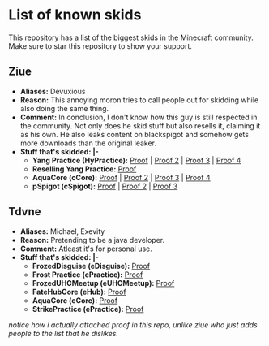 # List of known skids

This repository has a list of the biggest skids in the Minecraft community.
Make sure to star this repository to show your support.

## Ziue
- <b>Aliases:</b> Devuxious
- <b>Reason:</b> This annoying moron tries to call people out for skidding while also doing the same thing.
- <b>Comment:</b> In conclusion, I don't know how this guy is still respected in the community. Not only does he skid stuff but also resells it, claiming it as his own. He also leaks content on blackspigot and somehow gets more downloads than the original leaker.
- <b>Stuff that's skidded: |-</b>
  - <b>Yang Practice (HyPractice):</b> [Proof](https://prnt.sc/UMXiW22sdD-i) | [Proof 2](https://prnt.sc/9qv6krOMq9CS) | [Proof 3](https://prnt.sc/Ie4Upn9wFeWL) | [Proof 4](https://prnt.sc/AKR0sbXh_7xH)
  - <b>Reselling Yang Practice:</b> [Proof](https://prnt.sc/WKphFl7NfIyn)
  - <b>AquaCore (cCore):</b> [Proof](https://prnt.sc/PR3-RVn_3dNX) | [Proof 2](https://prnt.sc/4zzjrXz9mV-y) | [Proof 3](https://prnt.sc/2EV09-3igYFo) | [Proof 4](https://prnt.sc/5u-rEcKyPPAM)
  - <b>pSpigot (cSpigot):</b> [Proof](https://prnt.sc/4zzjrXz9mV-y) | [Proof 2](https://prnt.sc/2EV09-3igYFo) | [Proof 3](https://prnt.sc/5u-rEcKyPPAM)

## Tdvne
- <b>Aliases:</b> Michael, Exevity
- <b>Reason:</b> Pretending to be a java developer.
- <b>Comment:</b> Atleast it's for personal use.
- <b>Stuff that's skidded: |-</b>
  - <b>FrozedDisguise (eDisguise):</b> [Proof](https://prnt.sc/KmNpDIuqsJgk)
  - <b>Frost Practice (ePractice):</b> [Proof](https://prnt.sc/rye7bv_dFbya)
  - <b>FrozedUHCMeetup (eUHCMeetup):</b> [Proof](https://prnt.sc/E6PnxI9Pubw5)
  - <b>FateHubCore (eHub):</b> [Proof](https://prnt.sc/3Rf5qMikp70L)
  - <b>AquaCore (eCore):</b> [Proof](https://prnt.sc/sm903HnehgAX)
  - <b>StrikePractice (ePractice):</b> [Proof](https://prnt.sc/CLd1e5Vcat05)

*notice how i actually attached proof in this repo, unlike ziue who just adds people to the list that he dislikes.*
